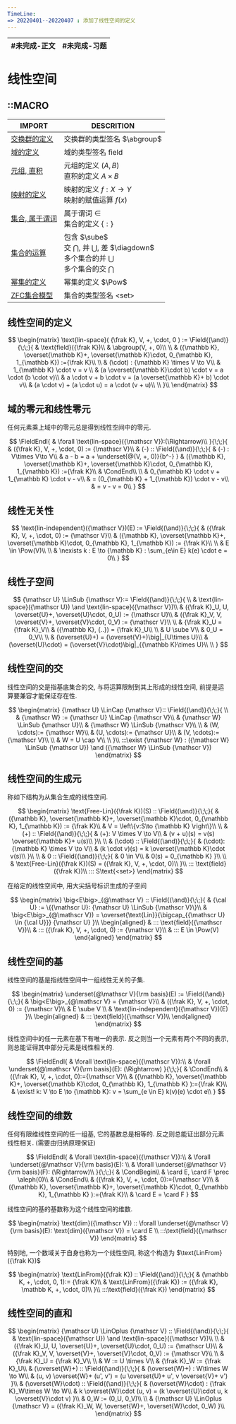 ```yaml
---
TimeLine: 
=> 20220401--20220407 : 添加了线性空间的定义
---
```

| #未完成-正文 | #未完成-习题 |
| ------------ | ------------ |

# 线性空间

## ::MACRO

| IMPORT                                                | DESCRITION                                                                                                                 |
| ----------------------------------------------------- | -------------------------------------------------------------------------------------------------------------------------- |
| [交换群的定义](代数-群-交换群的定义.md#交换群的定义)  | 交换群的类型签名 $\abgroup$                                                                                         |
| [域的定义](代数-域-域的定义.md#域的定义)              | 域的类型签名 $\text{field}$                                                                                                |
| [元组, 直积](模型-ZFC公理系统.md#元组%20直积)         | 元组的定义 $(A,B)$ <br /> 直积的定义 $A \times B$                                                                          |
| [映射的定义](模型-ZFC公理系统.md#映射的定义)          | 映射的定义 $f:X\to Y$  <br /> 映射的赋值运算 $f(x)$                                                                        |
| [集合, 属于谓词](模型-ZFC公理系统.md#集合%20属于谓词) | 属于谓词 $\in$ <br /> 集合的定义 $\{:\}$                                                                                   |
| [集合的运算](模型-ZFC公理系统.md#集合的运算)          | 包含 $\sube$ <br /> 交 $\bigcap$, 并 $\bigcup$, 差 $\diagdown$ <br /> 多个集合的并 $\bigcup$ <br /> 多个集合的交 $\bigcap$ |
| [幂集的定义](模型-ZFC公理系统.md#幂集的定义)          | 幂集的定义 $\Pow$                                                                                                     |
| [ZFC集合模型](模型-ZFC公理系统.md#ZFC集合模型)        | 集合的类型签名 $\text{<set>}$                                                                                              |


## 线性空间的定义

$$
\begin{matrix}
\text{lin-space}(
   {\frak K},
    V, +, \cdot, 0
) := 
\Field{(\and)}{\;\;}{
    & \text{field}({\frak K})\\
    & \abgroup(V, +, 0)\\
    \\
    & ({\mathbb K}, \overset{\mathbb K}+,
        \overset{\mathbb K}\cdot, 0_{\mathbb K}, 1_{\mathbb K})
        :={\frak K}\\
    \\
    & (\cdot) : {\mathbb K} \times V \to V\\
    & 1_{\mathbb K} \cdot v = v \\
    & (a \overset{\mathbb K}\cdot b) \cdot v = a \cdot (b \cdot v)\\
    & a \cdot v  + b \cdot v = (a \overset{\mathbb K}+ b) \cdot v\\
    & (a \cdot v) + (a \cdot u) = a \cdot (v + u)\\
    \\
}\\
\end{matrix}
$$

## 域的零元和线性零元

任何元素乘上域中的零元总是得到线性空间中的零元. 

$$
\FieldEndl{
    & \forall \text{lin-space}({\mathscr V}):(\Rightarrow)\\
}{\;\;}{
    & ({\frak K}, V, +, \cdot, 0) := {\mathscr V}\\
    & (-) :: \Field{(\and)}{\;\;}{
        & (-) : V\times V\to V\\
        & a - b = a + \underset{@(V, +, 0)}{b^-}
    }
    & ({\mathbb K}, \overset{\mathbb K}+,
        \overset{\mathbb K}\cdot, 0_{\mathbb K}, 1_{\mathbb K})
        :={\frak K}\\
    & \CondEnd\\
    \\
    & 0_{\mathbb K} \cdot v + 1_{\mathbb K} \cdot v - v\\
    & = (0_{\mathbb K} + 1_{\mathbb K}) \cdot v - v\\
    & = v - v = 0\\
}
$$

## 线性无关性

$$
\text{lin-independent}({\mathscr V})(E) := 
\Field{(\and)}{\;\;}{
    & ({\frak K}, V, +, \cdot, 0) := {\mathscr V}\\
    & ({\mathbb K}, \overset{\mathbb K}+,
        \overset{\mathbb K}\cdot, 0_{\mathbb K}, 1_{\mathbb K})
        := {\frak K}\\
    \\
    & E \in \Pow(V)\\
    \\
    & \nexists k : E \to {\mathbb K} : \sum_{e\in E} k(e) \cdot e = 0\\
}
$$

## 线性子空间

$$
{\mathscr U} \LinSub {\mathscr V}:= 
\Field{(\and)}{\;\;}{
    \\
    & \text{lin-space}({\mathscr U}) \and \text{lin-space}({\mathscr V})\\
    & ({\frak K}_U, U, \overset{U}+, \overset{U}\cdot, 0_U) := {\mathscr U}\\
    & ({\frak K}_V, V, \overset{V}+, \overset{V}\cdot, 0_V) := {\mathscr V}\\
    \\
    & {\frak K}_U = {\frak K}_V\\
    & ({\mathbb K}, {..}) = {\frak K}_U\\
    \\
    & U \sube V\\
    & 0_U = 0_V\\
    \\
    & (\overset{U}+) = (\overset{V}+)\big|_{U\times U}\\
    & (\overset{U}\cdot) = (\overset{V}\cdot)\big|_{{\mathbb K}\times U}\\
    \\
}
$$

## 线性空间的交

线性空间的交是指基底集合的交, 与将运算限制到其上形成的线性空间, 前提是运算要兼容才能保证存在性. 

$$
\begin{matrix}
{\mathscr U} \LinCap {\mathscr V}::
\Field{(\and)}{\;\;}{
    \\
    & {\mathscr W} := {\mathscr U} \LinCap {\mathscr V}\\
    & {\mathscr W} \LinSub {\mathscr U}\\
    & {\mathscr W} \LinSub {\mathscr V}\\
    \\
    & (W, \cdots):= {\mathscr W}\\
    & (U, \cdots):= {\mathscr U}\\
    & (V, \cdots):= {\mathscr V}\\
    \\
    & W = U \cap V\\
    \\
}\\
:::\exist {\mathscr W} : 
    ({\mathscr W} \LinSub {\mathscr U})
    \and 
    ({\mathscr W} \LinSub {\mathscr V})
\end{matrix}
$$

## 线性空间的生成元

称如下结构为从集合生成的线性空间. 

$$
\begin{matrix}
\text{Free-Lin}({\frak K})(S) :: 
\Field{(\and)}{\;\;}{
    & ({\mathbb K}, \overset{\mathbb K}+,
        \overset{\mathbb K}\cdot, 0_{\mathbb K}, 1_{\mathbb K}) := {\frak K}\\
    & V = \left\{v:S\to {\mathbb K} \right\}\\
    \\
    & (+) :: \Field{(\and)}{\;\;}{
        & (+): V \times V \to V\\
        & (v + u)(s) = v(s) \overset{\mathbb K}+ u(s)\\
    }\\
    \\
    & (\cdot) :: \Field{(\and)}{\;\;}{
        & (\cdot): {\mathbb K} \times V \to V\\
        & (k \cdot v)(s) = k \overset{\mathbb K}\cdot v(s)\\
    }\\
    \\
    & 0 :: \Field{(\and)}{\;\;}{
        & 0 \in V\\
        & 0(s) = 0_{\mathbb K}
    }\\
    \\
    & \text{Free-Lin}({\frak K})(S) = ({\frak K}, V, +, \cdot, 0)\\
}\\
::: \text{field}({\frak K})\\
::: S\text{<set>}
\end{matrix}
$$

在给定的线性空间中, 用大尖括号标识生成的子空间

$$
\begin{matrix}
\big<E\big>_{@\mathscr V} ::
\Field{(\and)}{\;\;}{
    & {\cal U} := \{{\mathscr U}: {\mathscr U} \LinSub {\mathscr V}\}\\
    & \big<E\big>_{@\mathscr V}) 
        = \overset{\text{Lin}}{\bigcap_{{\mathscr U} \in {\cal U}}} {\mathscr U}
}\\
\begin{aligned}
& ::: \text{field}({\mathscr V})\\
& ::: ({\frak K}, V, +, \cdot, 0) := {\mathscr V}\\
& ::: E \in \Pow(V)
\end{aligned}
\end{matrix}
$$

## 线性空间的基

线性空间的基是指线性空间中一组线性无关的子集. 

$$
\begin{matrix}
\underset{@\mathscr V}{\rm basis}(E) := 
\Field{(\and)}{\;\;}{
    & \big<E\big>_{@\mathscr V} = {\mathscr V}\\
    & ({\frak K}, V, +, \cdot, 0) := {\mathscr V}\\
    & E \sube V \\
    & \text{lin-independent}({\mathscr V})(E)
}\\
\begin{aligned}
    & ::: \text{field}({\mathscr V})\\
\end{aligned}
\end{matrix}
$$

线性空间中的任一元素在基下有唯一的表示. 反之则当一个元素有两个不同的表示, 则总能证得其中部分元素是线性相关的.  

$$
\FieldEndl{
    & \forall \text{lin-space}({\mathscr V}):\\
    & \forall \underset{@\mathscr V}{\rm basis}(E): (\Rightarrow)
}{\;\;}{
    & \CondEnd\\
    & ({\frak K}, V, +, \cdot, 0):={\mathscr V}\\
    & ({\mathbb K}, \overset{\mathbb K}+, 
        \overset{\mathbb K}\cdot, 
        0_{\mathbb K}, 1_{\mathbb K}
    ):={\frak K}\\
    & \exist! k: V \to E \to {\mathbb K}: v = \sum_{e \in E} k(v)(e) \cdot e\\
}
$$

## 线性空间的维数

任何有限维线性空间的任一组基, 它的基数总是相等的. 反之则总能证出部分元素线性相关. (需要由归纳原理保证)

$$
\FieldEndl{
    & \forall \text{lin-space}({\mathscr V}):\\
    & \forall \underset{@\mathscr V}{\rm basis}(E): \\
    & \forall \underset{@\mathscr V}{\rm basis}(F): (\Rightarrow)\\
}{\;\;}{
    & \CondBegin\\
    & \card E, \card F \prec \aleph(0)\\
    & \CondEnd\\
    & ({\frak K}, V, +, \cdot, 0):={\mathscr V}\\
    & ({\mathbb K}, \overset{\mathbb K}+, 
        \overset{\mathbb K}\cdot, 
        0_{\mathbb K}, 1_{\mathbb K}
    ):={\frak K}\\
    & \card E = \card F
}
$$

线性空间的基的基数称为这个线性空间的维数. 

$$
\begin{matrix}
\text{dim}({\mathscr V}) :: 
    \forall \underset{@\mathscr V}{\rm basis}(E): 
        \text{dim}({\mathscr V}) = \card  E
\\
:::\text{field}({\mathscr V})
\end{matrix}
$$

特别地, 一个数域关于自身也称为一个线性空间, 称这个构造为 $\text{LinFrom}({\frak K})$

$$
\begin{matrix}
\text{LinFrom}({\frak K}) :: \Field{(\and)}{\;\;}{
    & (\mathbb K, +, \cdot, 0, 1):= {\frak K}\\
    & \text{LinFrom}({\frak K}) := ({\frak K}, \mathbb K, +, \cdot, 0)\\
}\\
:::\text{field}({\frak K})
\end{matrix}
$$

## 线性空间的直和

$$
\begin{matrix}
{\mathscr U} \LinOplus {\mathscr V} ::
\Field{(\and)}{\;\;}{
    & \text{lin-space}({\mathscr U}) \and \text{lin-space}({\mathscr V})\\
    \\
    & ({\frak K}_U, U, \overset{U}+, \overset{U}\cdot, 0_U) 
        := {\mathscr U}\\
    & ({\frak K}_V, V, \overset{V}+, \overset{V}\cdot, 0_V) 
        := {\mathscr V}\\
    \\
    & {\frak K}_U = {\frak K}_V\\
    \\
    & W := U \times V\\
    & {\frak K}_W := {\frak K}_U\\
    & (\overset{W}+) :: \Field{(\and)}{\;\;}{
        & (\overset{W}+) : W\times W \to W\\
        & (u, v) \overset{W}+ (u', v') = (u \overset{U}+ u', v \overset{V}+ v')
    }\\
    & (\overset{W}\cdot) :: \Field{(\and)}{\;\;}{
        & (\overset{W}\cdot) : {\frak K}_W\times W \to W\\
        & k \overset{W}\cdot (u, v) 
            = (k \overset{U}\cdot u, k \overset{V}\cdot v)
    }\\
    & 0_W := (0_U, 0_V)\\
    \\
    & {\mathscr U} \LinOplus  {\mathscr V}
    = ({\frak K}_W, W, \overset{W}+, \overset{W}\cdot, 0_W)
}\\
\end{matrix}
$$
